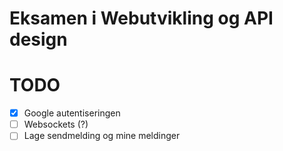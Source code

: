 # Eksamen i Webutvikling og API design

# TODO
* [x] Google autentiseringen
* [ ] Websockets (?)
* [ ] Lage sendmelding og mine meldinger

